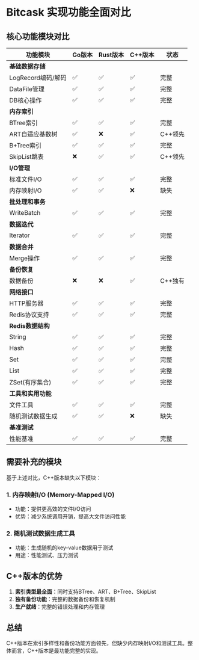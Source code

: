# Bitcask 实现功能全面对比

## 核心功能模块对比

| 功能模块 | Go版本 | Rust版本 | C++版本 | 状态 |
|----------|--------|----------|---------|------|
| **基础数据存储** | | | | |
| LogRecord编码/解码 | ✅ | ✅ | ✅ | 完整 |
| DataFile管理 | ✅ | ✅ | ✅ | 完整 |
| DB核心操作 | ✅ | ✅ | ✅ | 完整 |
| **内存索引** | | | | |
| BTree索引 | ✅ | ✅ | ✅ | 完整 |
| ART自适应基数树 | ✅ | ❌ | ✅ | C++领先 |
| B+Tree索引 | ✅ | ✅ | ✅ | 完整 |
| SkipList跳表 | ❌ | ✅ | ✅ | C++领先 |
| **I/O管理** | | | | |
| 标准文件I/O | ✅ | ✅ | ✅ | 完整 |
| 内存映射I/O | ✅ | ✅ | ❌ | 缺失 |
| **批处理和事务** | | | | |
| WriteBatch | ✅ | ✅ | ✅ | 完整 |
| **数据迭代** | | | | |
| Iterator | ✅ | ✅ | ✅ | 完整 |
| **数据合并** | | | | |
| Merge操作 | ✅ | ✅ | ✅ | 完整 |
| **备份恢复** | | | | |
| 数据备份 | ❌ | ❌ | ✅ | C++独有 |
| **网络接口** | | | | |
| HTTP服务器 | ✅ | ✅ | ✅ | 完整 |
| Redis协议支持 | ✅ | ✅ | ✅ | 完整 |
| **Redis数据结构** | | | | |
| String | ✅ | ✅ | ✅ | 完整 |
| Hash | ✅ | ✅ | ✅ | 完整 |
| Set | ✅ | ✅ | ✅ | 完整 |
| List | ✅ | ✅ | ✅ | 完整 |
| ZSet(有序集合) | ✅ | ✅ | ✅ | 完整 |
| **工具和实用功能** | | | | |
| 文件工具 | ✅ | ✅ | ✅ | 完整 |
| 随机测试数据生成 | ✅ | ✅ | ❌ | 缺失 |
| **基准测试** | | | | |
| 性能基准 | ✅ | ✅ | ✅ | 完整 |

## 需要补充的模块

基于上述对比，C++版本缺失以下模块：

### 1. 内存映射I/O (Memory-Mapped I/O)
- 功能：提供更高效的文件I/O访问
- 优势：减少系统调用开销，提高大文件访问性能

### 2. 随机测试数据生成工具
- 功能：生成随机的key-value数据用于测试
- 用途：性能测试、压力测试

## C++版本的优势

1. **索引类型最全面**：同时支持BTree、ART、B+Tree、SkipList
2. **独有备份功能**：完整的数据备份和恢复机制
3. **生产就绪**：完整的错误处理和内存管理

## 总结

C++版本在索引多样性和备份功能方面领先，但缺少内存映射I/O和测试工具。整体而言，C++版本是最功能完整的实现。
